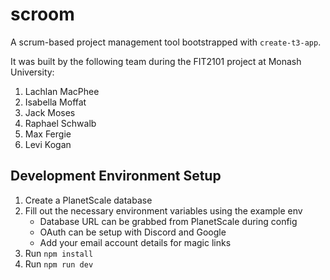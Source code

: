 # scroom
A scrum-based project management tool bootstrapped with `create-t3-app`.

It was built by the following team during the FIT2101 project at Monash University:
1. Lachlan MacPhee
2. Isabella Moffat
3. Jack Moses
4. Raphael Schwalb
5. Max Fergie
6. Levi Kogan

## Development Environment Setup
1. Create a PlanetScale database
2. Fill out the necessary environment variables using the example env
    - Database URL can be grabbed from PlanetScale during config
    - OAuth can be setup with Discord and Google
    - Add your email account details for magic links
3. Run `npm install`
4. Run `npm run dev`

